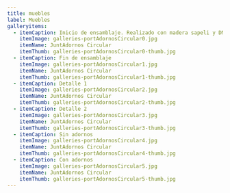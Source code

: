 ```yaml
---
title: muebles
label: Muebles
galleryitems:
  - itemCaption: Inicio de ensamblaje. Realizado con madera sapeli y DM
    itemImage: galleries-portAdornosCircular0.jpg
    itemName: JuntAdornos Circular
    itemThumb: galleries-portAdornosCircular0-thumb.jpg
  - itemCaption: Fin de ensamblaje
    itemImage: galleries-portAdornosCircular1.jpg
    itemName: JuntAdornos Circular
    itemThumb: galleries-portAdornosCircular1-thumb.jpg
  - itemCaption: Detalle 1
    itemImage: galleries-portAdornosCircular2.jpg
    itemName: JuntAdornos Circular
    itemThumb: galleries-portAdornosCircular2-thumb.jpg
  - itemCaption: Detalle 2
    itemImage: galleries-portAdornosCircular3.jpg
    itemName: JuntAdornos Circular
    itemThumb: galleries-portAdornosCircular3-thumb.jpg
  - itemCaption: Sin adornos
    itemImage: galleries-portAdornosCircular4.jpg
    itemName: JuntAdornos Circular
    itemThumb: galleries-portAdornosCircular4-thumb.jpg
  - itemCaption: Con adornos
    itemImage: galleries-portAdornosCircular5.jpg
    itemName: JuntAdornos Circular
    itemThumb: galleries-portAdornosCircular5-thumb.jpg
---
```


